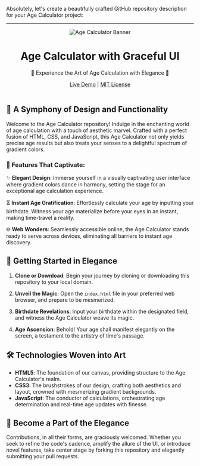 Absolutely, let's create a beautifully crafted GitHub repository description for your Age Calculator project:

---

<div align="center">
  <img src="https://github.com/githamdaan25/Age-Calculator/assets/85315584/504e1ade-443d-4a0b-aac5-b2804babf869
" alt="Age Calculator Banner">
</div>

<h1 align="center">Age Calculator with Graceful UI</h1>

<p align="center">
  🌟 Experience the Art of Age Calculation with Elegance 🌟
</p>

<div align="center">
  <a href="link_to_live_demo">Live Demo</a> | <a href="link_to_license">MIT License</a>
</div>

<br>


## 🎨 A Symphony of Design and Functionality

Welcome to the Age Calculator repository! Indulge in the enchanting world of age calculation with a touch of aesthetic marvel. Crafted with a perfect fusion of HTML, CSS, and JavaScript, this Age Calculator not only yields precise age results but also treats your senses to a delightful spectrum of gradient colors.

### 🌈 Features That Captivate:

✨ **Elegant Design**: Immerse yourself in a visually captivating user interface where gradient colors dance in harmony, setting the stage for an exceptional age calculation experience.

⏳ **Instant Age Gratification**: Effortlessly calculate your age by inputting your birthdate. Witness your age materialize before your eyes in an instant, making time-travel a reality.

🌐 **Web Wonders**: Seamlessly accessible online, the Age Calculator stands ready to serve across devices, eliminating all barriers to instant age discovery.

## 🚀 Getting Started in Elegance

1. **Clone or Download**: Begin your journey by cloning or downloading this repository to your local domain.

2. **Unveil the Magic**: Open the `index.html` file in your preferred web browser, and prepare to be mesmerized.

3. **Birthdate Revelations**: Input your birthdate within the designated field, and witness the Age Calculator weave its magic.

4. **Age Ascension**: Behold! Your age shall manifest elegantly on the screen, a testament to the artistry of time's passage.

## 🛠️ Technologies Woven into Art

- **HTML5**: The foundation of our canvas, providing structure to the Age Calculator's realm.
- **CSS3**: The brushstrokes of our design, crafting both aesthetics and layout, crowned with mesmerizing gradient backgrounds.
- **JavaScript**: The conductor of calculations, orchestrating age determination and real-time age updates with finesse.

## 🌟 Become a Part of the Elegance

Contributions, in all their forms, are graciously welcomed. Whether you seek to refine the code's cadence, amplify the allure of the UI, or introduce novel features, take center stage by forking this repository and elegantly submitting your pull requests.




